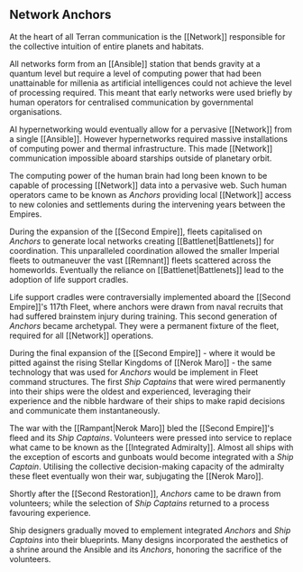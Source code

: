 ## Network Anchors

At the heart of all Terran communication is the [[Network]] responsible for the collective intuition of entire planets and habitats. 

All networks form from an [[Ansible]] station that bends gravity at a quantum level but require a level of computing power that had been unattainable for millenia as artificial intelligences could not achieve the level of processing required. This meant that early networks were used briefly by human operators for centralised communication by governmental organisations. 

AI hypernetworking would eventually allow for a pervasive [[Network]] from a single [[Ansible]]. However hypernetworks required massive installations of computing power and thermal infrastructure. This made [[Network]] communication impossible aboard starships outside of planetary orbit.

The computing power of the human brain had long been known to be capable of processing [[Network]] data into a pervasive web. Such human operators came to be known as *Anchors* providing local [[Network]] access to new colonies and settlements during the intervening years between the Empires. 

During the expansion of the [[Second Empire]], fleets capitalised on *Anchors* to generate local networks creating [[Battlenet|Battlenets]] for coordination. This unparalleled coordination allowed the smaller Imperial fleets to outmaneuver the vast [[Remnant]] fleets scattered across the homeworlds. Eventually the reliance on [[Battlenet|Battlenets]] lead to the adoption of life support cradles.

Life support cradles were contraversially implemented aboard the [[Second Empire]]'s 117th Fleet, where anchors were drawn from naval recruits that had suffered brainstem injury during training. This second generation of *Anchors* became archetypal. They were a permanent fixture of the fleet, required for all [[Network]] operations.

During the final expansion of the [[Second Empire]] - where it would be pitted against the rising Stellar Kingdoms of [[Nerok Maro]] - the same technology that was used for *Anchors* would be implement in Fleet command structures. The first *Ship Captains* that were wired permanently into their ships were the oldest and experienced, leveraging their experience and the nibble hardware of their ships to make rapid decisions and communicate them instantaneously.

The war with the [[Rampant|Nerok Maro]] bled the [[Second Empire]]'s fleed and its *Ship Captains*. Volunteers were pressed into service to replace what came to be known as the [[Integrated Admiralty]]. Almost all ships with the exception of escorts and gunboats would become integrated with a *Ship Captain*. Utilising the collective decision-making capacity of the admiralty these fleet eventually won their war, subjugating the [[Nerok Maro]]. 

Shortly after the [[Second Restoration]], *Anchors* came to be drawn from volunteers; while the selection of *Ship Captains* returned to a process favouring experience. 

Ship designers gradually moved to emplement integrated *Anchors* and *Ship Captains* into their blueprints. Many designs incorporated the aesthetics of a shrine around the Ansible and its *Anchors*, honoring the sacrifice of the volunteers.